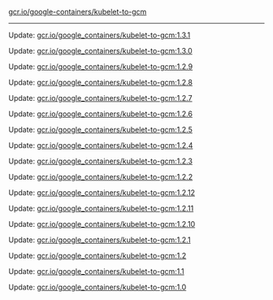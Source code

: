 [gcr.io/google-containers/kubelet-to-gcm](https://hub.docker.com/r/cruse/kubelet-to-gcm/tags/) 

----
Update: [gcr.io/google_containers/kubelet-to-gcm:1.3.1](https://hub.docker.com/r/cruse/kubelet-to-gcm/tags/)

Update: [gcr.io/google_containers/kubelet-to-gcm:1.3.0](https://hub.docker.com/r/cruse/kubelet-to-gcm/tags/)

Update: [gcr.io/google_containers/kubelet-to-gcm:1.2.9](https://hub.docker.com/r/cruse/kubelet-to-gcm/tags/)

Update: [gcr.io/google_containers/kubelet-to-gcm:1.2.8](https://hub.docker.com/r/cruse/kubelet-to-gcm/tags/)

Update: [gcr.io/google_containers/kubelet-to-gcm:1.2.7](https://hub.docker.com/r/cruse/kubelet-to-gcm/tags/)

Update: [gcr.io/google_containers/kubelet-to-gcm:1.2.6](https://hub.docker.com/r/cruse/kubelet-to-gcm/tags/)

Update: [gcr.io/google_containers/kubelet-to-gcm:1.2.5](https://hub.docker.com/r/cruse/kubelet-to-gcm/tags/)

Update: [gcr.io/google_containers/kubelet-to-gcm:1.2.4](https://hub.docker.com/r/cruse/kubelet-to-gcm/tags/)

Update: [gcr.io/google_containers/kubelet-to-gcm:1.2.3](https://hub.docker.com/r/cruse/kubelet-to-gcm/tags/)

Update: [gcr.io/google_containers/kubelet-to-gcm:1.2.2](https://hub.docker.com/r/cruse/kubelet-to-gcm/tags/)

Update: [gcr.io/google_containers/kubelet-to-gcm:1.2.12](https://hub.docker.com/r/cruse/kubelet-to-gcm/tags/)

Update: [gcr.io/google_containers/kubelet-to-gcm:1.2.11](https://hub.docker.com/r/cruse/kubelet-to-gcm/tags/)

Update: [gcr.io/google_containers/kubelet-to-gcm:1.2.10](https://hub.docker.com/r/cruse/kubelet-to-gcm/tags/)

Update: [gcr.io/google_containers/kubelet-to-gcm:1.2.1](https://hub.docker.com/r/cruse/kubelet-to-gcm/tags/)

Update: [gcr.io/google_containers/kubelet-to-gcm:1.2](https://hub.docker.com/r/cruse/kubelet-to-gcm/tags/)

Update: [gcr.io/google_containers/kubelet-to-gcm:1.1](https://hub.docker.com/r/cruse/kubelet-to-gcm/tags/)

Update: [gcr.io/google_containers/kubelet-to-gcm:1.0](https://hub.docker.com/r/cruse/kubelet-to-gcm/tags/)

